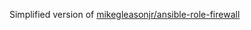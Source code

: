 Simplified version of [mikegleasonjr/ansible-role-firewall](https://github.com/mikegleasonjr/ansible-role-firewall/tree/master)